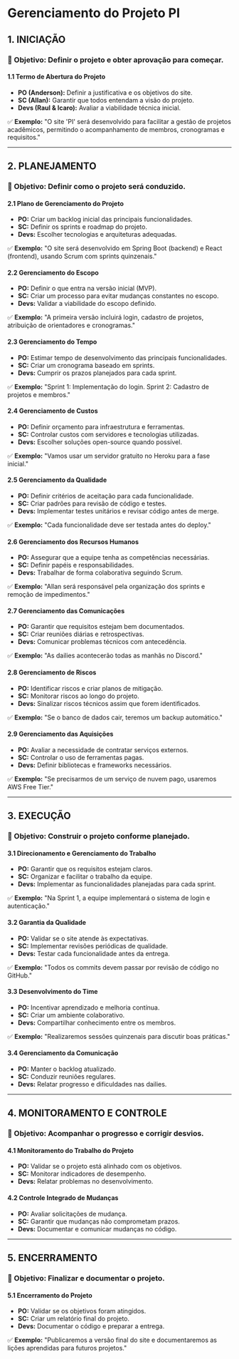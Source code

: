 # Gerenciamento do Projeto PI

## 1. INICIAÇÃO
### 🔹 Objetivo: Definir o projeto e obter aprovação para começar.

#### 1.1 Termo de Abertura do Projeto
- **PO (Anderson):** Definir a justificativa e os objetivos do site.
- **SC (Allan):** Garantir que todos entendam a visão do projeto.
- **Devs (Raul & Icaro):** Avaliar a viabilidade técnica inicial.

✅ **Exemplo:** "O site 'PI' será desenvolvido para facilitar a gestão de projetos acadêmicos, permitindo o acompanhamento de membros, cronogramas e requisitos."

---

## 2. PLANEJAMENTO
### 🔹 Objetivo: Definir como o projeto será conduzido.

#### 2.1 Plano de Gerenciamento do Projeto
- **PO:** Criar um backlog inicial das principais funcionalidades.
- **SC:** Definir os sprints e roadmap do projeto.
- **Devs:** Escolher tecnologias e arquiteturas adequadas.

✅ **Exemplo:** "O site será desenvolvido em Spring Boot (backend) e React (frontend), usando Scrum com sprints quinzenais."

#### 2.2 Gerenciamento do Escopo
- **PO:** Definir o que entra na versão inicial (MVP).
- **SC:** Criar um processo para evitar mudanças constantes no escopo.
- **Devs:** Validar a viabilidade do escopo definido.

✅ **Exemplo:** "A primeira versão incluirá login, cadastro de projetos, atribuição de orientadores e cronogramas."

#### 2.3 Gerenciamento do Tempo
- **PO:** Estimar tempo de desenvolvimento das principais funcionalidades.
- **SC:** Criar um cronograma baseado em sprints.
- **Devs:** Cumprir os prazos planejados para cada sprint.

✅ **Exemplo:** "Sprint 1: Implementação do login. Sprint 2: Cadastro de projetos e membros."

#### 2.4 Gerenciamento de Custos
- **PO:** Definir orçamento para infraestrutura e ferramentas.
- **SC:** Controlar custos com servidores e tecnologias utilizadas.
- **Devs:** Escolher soluções open-source quando possível.

✅ **Exemplo:** "Vamos usar um servidor gratuito no Heroku para a fase inicial."

#### 2.5 Gerenciamento da Qualidade
- **PO:** Definir critérios de aceitação para cada funcionalidade.
- **SC:** Criar padrões para revisão de código e testes.
- **Devs:** Implementar testes unitários e revisar código antes de merge.

✅ **Exemplo:** "Cada funcionalidade deve ser testada antes do deploy."

#### 2.6 Gerenciamento dos Recursos Humanos
- **PO:** Assegurar que a equipe tenha as competências necessárias.
- **SC:** Definir papéis e responsabilidades.
- **Devs:** Trabalhar de forma colaborativa seguindo Scrum.

✅ **Exemplo:** "Allan será responsável pela organização dos sprints e remoção de impedimentos."

#### 2.7 Gerenciamento das Comunicações
- **PO:** Garantir que requisitos estejam bem documentados.
- **SC:** Criar reuniões diárias e retrospectivas.
- **Devs:** Comunicar problemas técnicos com antecedência.

✅ **Exemplo:** "As dailies acontecerão todas as manhãs no Discord."

#### 2.8 Gerenciamento de Riscos
- **PO:** Identificar riscos e criar planos de mitigação.
- **SC:** Monitorar riscos ao longo do projeto.
- **Devs:** Sinalizar riscos técnicos assim que forem identificados.

✅ **Exemplo:** "Se o banco de dados cair, teremos um backup automático."

#### 2.9 Gerenciamento das Aquisições
- **PO:** Avaliar a necessidade de contratar serviços externos.
- **SC:** Controlar o uso de ferramentas pagas.
- **Devs:** Definir bibliotecas e frameworks necessários.

✅ **Exemplo:** "Se precisarmos de um serviço de nuvem pago, usaremos AWS Free Tier."

---

## 3. EXECUÇÃO
### 🔹 Objetivo: Construir o projeto conforme planejado.

#### 3.1 Direcionamento e Gerenciamento do Trabalho
- **PO:** Garantir que os requisitos estejam claros.
- **SC:** Organizar e facilitar o trabalho da equipe.
- **Devs:** Implementar as funcionalidades planejadas para cada sprint.

✅ **Exemplo:** "Na Sprint 1, a equipe implementará o sistema de login e autenticação."

#### 3.2 Garantia da Qualidade
- **PO:** Validar se o site atende às expectativas.
- **SC:** Implementar revisões periódicas de qualidade.
- **Devs:** Testar cada funcionalidade antes da entrega.

✅ **Exemplo:** "Todos os commits devem passar por revisão de código no GitHub."

#### 3.3 Desenvolvimento do Time
- **PO:** Incentivar aprendizado e melhoria contínua.
- **SC:** Criar um ambiente colaborativo.
- **Devs:** Compartilhar conhecimento entre os membros.

✅ **Exemplo:** "Realizaremos sessões quinzenais para discutir boas práticas."

#### 3.4 Gerenciamento da Comunicação
- **PO:** Manter o backlog atualizado.
- **SC:** Conduzir reuniões regulares.
- **Devs:** Relatar progresso e dificuldades nas dailies.

---

## 4. MONITORAMENTO E CONTROLE
### 🔹 Objetivo: Acompanhar o progresso e corrigir desvios.

#### 4.1 Monitoramento do Trabalho do Projeto
- **PO:** Validar se o projeto está alinhado com os objetivos.
- **SC:** Monitorar indicadores de desempenho.
- **Devs:** Relatar problemas no desenvolvimento.

#### 4.2 Controle Integrado de Mudanças
- **PO:** Avaliar solicitações de mudança.
- **SC:** Garantir que mudanças não comprometam prazos.
- **Devs:** Documentar e comunicar mudanças no código.

---

## 5. ENCERRAMENTO
### 🔹 Objetivo: Finalizar e documentar o projeto.

#### 5.1 Encerramento do Projeto
- **PO:** Validar se os objetivos foram atingidos.
- **SC:** Criar um relatório final do projeto.
- **Devs:** Documentar o código e preparar a entrega.

✅ **Exemplo:** "Publicaremos a versão final do site e documentaremos as lições aprendidas para futuros projetos."

